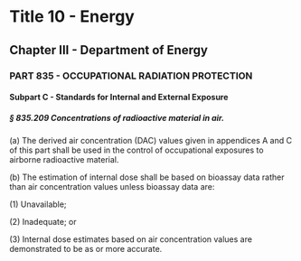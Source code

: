 
# Title 10 - Energy
## Chapter III - Department of Energy
### PART 835 - OCCUPATIONAL RADIATION PROTECTION
#### Subpart C - Standards for Internal and External Exposure
##### § 835.209 Concentrations of radioactive material in air.

(a) The derived air concentration (DAC) values given in appendices A and C of this part shall be used in the control of occupational exposures to airborne radioactive material.

(b) The estimation of internal dose shall be based on bioassay data rather than air concentration values unless bioassay data are:

(1) Unavailable;

(2) Inadequate; or

(3) Internal dose estimates based on air concentration values are demonstrated to be as or more accurate.
